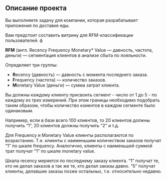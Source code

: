 ## **Описание проекта**

Вы выполняете задачу для компании, которая разрабатывает приложения по доставке еды. 

Вам предстоит составить витрину для RFM-классификации пользователей. ф

**RFM** (англ. Recency Frequency Monetary* Value — давность, частота, деньги) — сегментация клиентов в анализе сбыта по лояльности.

Определяет три группы:

- **R**ecency (давность) — давность с момента последнего заказа.
- **F**requency (частота) — количество заказов.
- **M**onetary Value (деньги) — сумма затрат клиента.

Вы должны каждому клиенту присвоить сегмент - число от 1 до 5 - по каждому из трех измерений. При этом границы необходимо подобрать таким образом, чтобы количество коиентов в каждом сегменте было одинаковым.

Например, если в базе всего 100 клиентов, то 20 клиентов должны получить “1”, 20 клиентов должны получить “2” и т.д.

Для Frequency и Monetary Value клиенты располагаются по возрастанию. Т.е. клиенты с наименьшим количеством заказов получат “1” по шкале frequency. Аналогично, клиенты с наименьшей суммой трат получат “1” по шкале monetary value.

Шкала recency меряется по последнему заказу клиента. “1” получат те, кто не делал заказов а так же те, кто делал заказы давно. “5” получат клиенты, делавшие заказы позже остальных, т.е. относительно недавно.